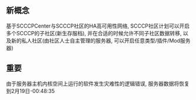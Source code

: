 ## 新概念
基于SCCCPCenter与SCCCP社区的HA高可用性网络, SCCCP社区计划可以开启多个SCCCP的子社区(新生存服档), 并在合适的时候允许不同子社区数据转移, 以及新的私人社区(由社区人士自主管理的服务器, 可以开启任意类型/插件/Mod服务器)  

## 重要
由于服务器主机内核空间上运行的软件发生灾难性的逻辑错误, 服务器数据将恢复到2月19日-00:48:35  